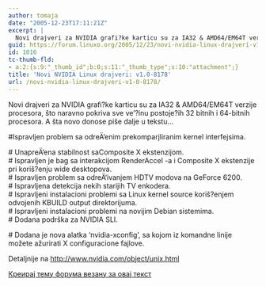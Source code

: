 ```yaml
---
author: tomaja
date: "2005-12-23T17:11:21Z"
excerpt: |
  Novi drajveri za NVIDIA grafi?ke karticu su za IA32 & AMD64/EM64T verzije procesora, što naravno pokriva sve ve'?inu postoje?ih 32 bitnih i 64-bitnih procesora. A šta novo donose piše dalje u tekstu...
guid: https://forum.linuxo.org/2005/12/23/novi-nvidia-linux-drajveri-v1-0-8178/
id: 1016
tc-thumb-fld:
- a:2:{s:9:"_thumb_id";b:0;s:11:"_thumb_type";s:10:"attachment";}
title: 'Novi NVIDIA Linux drajveri: v1.0-8178'
url: /novi-nvidia-linux-drajveri-v1-0-8178/
---
```

Novi drajveri za NVIDIA grafi?ke karticu su za IA32 & AMD64/EM64T verzije procesora, što naravno pokriva sve ve&#8217;?inu postoje?ih 32 bitnih i 64-bitnih procesora. A šta novo donose piše dalje u tekstu&#8230;  
<!--break-->#Ispravljen problem sa odreÄ‘enim prekomparjliranim kernel interfejsima.

  
\# UnapreÄ‘ena stabilnost saComposite X ekstenzijom.  
\# Ispravljen je bag sa interakcijom RenderAccel -a i Composite X ekstenzije pri koriš?enju wide desktopova.  
\# Ispravljen problem sa odreÄ‘ivanjem HDTV modova na GeForce 6200.  
\# Ispravljena detekcija nekih starijih TV enkodera.  
\# Ispravljeni instalacioni problemi sa Linux kernel source koriš?enjem odvojenih KBUILD output direktorijuma.  
\# Ispravljeni instalacioni problemi na novijim Debian sistemima.  
\# Dodana podrška za NVIDIA SLI.  
  
\# Dodana je nova alatka &#8216;nvidia-xconfig&#8217;, sa kojom iz komandne linije možete ažurirati X configuracione fajlove.</br> 

Detaljnije na <http://www.nvidia.com/object/unix.html>

[Креирај тему форума везану за овај текст](https://linuxo.org/nova-tema-na-forumu/?se_pid=1016)